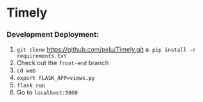 # Timely

### Development Deployment:

1. `git clone` https://github.com/pxlu/Timely.git
  a. `pip install -r requirements.txt`
2. Check out the `front-end` branch
3. `cd web`
4. `export FLASK_APP=views.py`
5. `flask run`
6. Go to `localhost:5000`